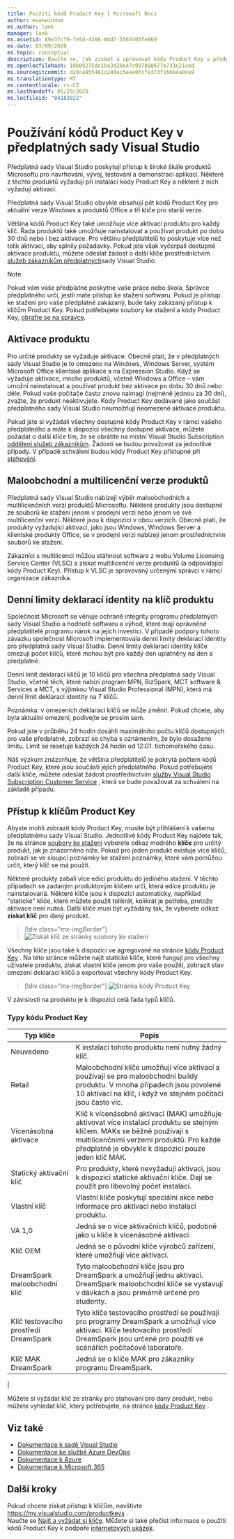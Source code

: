 ```yaml
---
title: Použití kódů Product Key | Microsoft Docs
author: evanwindom
ms.author: lank
manager: lank
ms.assetid: 89e3fcf9-fe5d-4266-8dd7-5567d05fe869
ms.date: 03/09/2020
ms.topic: conceptual
description: Naučte se, jak získat a spravovat kódy Product Key v předplatných sady Visual Studio.
ms.openlocfilehash: 10b09275dc1ba3d20e47c097888677e733e21ced
ms.sourcegitcommit: d20ce855461c240ac5eee0fcfe373f166b4a04a9
ms.translationtype: MT
ms.contentlocale: cs-CZ
ms.lasthandoff: 05/29/2020
ms.locfileid: "84183922"
---
```

# <a name="using-product-keys-in-visual-studio-subscriptions"></a>Používání kódů Product Key v předplatných sady Visual Studio

Předplatná sady Visual Studio poskytují přístup k široké škále produktů Microsoftu pro navrhování, vývoj, testování a demonstraci aplikací. Některé z těchto produktů vyžadují při instalaci kódy Product Key a některé z nich vyžadují aktivaci.

Předplatná sady Visual Studio obvykle obsahují pět kódů Product Key pro aktuální verze Windows a produktů Office a tři klíče pro starší verze.

Většina kódů Product Key také umožňuje více aktivací produktu pro každý klíč.  Řada produktů také umožňuje nainstalovat a používat produkt po dobu 30 dnů nebo i bez aktivace.  Pro většinu předplatitelů to poskytuje více než tolik aktivací, aby splnily požadavky.  Pokud jste však vyčerpali dostupné aktivace produktu, můžete odeslat žádost o další klíče prostřednictvím [služeb zákazníkům předplatných](https://visualstudio.microsoft.com/subscriptions/support/)sady Visual Studio.

> [!NOTE]
> Pokud vám vaše předplatné poskytne vaše práce nebo škola, Správce předplatného určí, jestli máte přístup ke stažení softwaru.  Pokud je přístup ke stažení pro vaše předplatné zakázaný, bude taky zakázaný přístup k klíčům Product Key.  Pokud potřebujete soubory ke stažení a kódy Product Key, [obraťte se na správce](contact-my-admin.md).

## <a name="activating-a-product"></a>Aktivace produktu
Pro určité produkty se vyžaduje aktivace.  Obecně platí, že v předplatných sady Visual Studio je to omezeno na Windows, Windows Server, systém Microsoft Office klientské aplikace a na Expression Studio. Když se vyžaduje aktivace, mnoho produktů, včetně Windows a Office – vám umožní nainstalovat a používat produkt bez aktivace po dobu 30 dnů nebo déle. Pokud vaše počítače často znovu naimagí (nejméně jednou za 30 dní), zvažte, že produkt neaktivujete. Kódy Product Key dodávané jako součást předplatného sady Visual Studio neumožňují neomezené aktivace produktu.

Pokud jste si vyžádali všechny dostupné kódy Product Key v rámci vašeho předplatného a máte k dispozici všechny dostupné aktivace, můžete požádat o další klíče tím, že se obrátíte na místní Visual Studio Subscription [oddělení služeb zákazníkům](https://visualstudio.microsoft.com/subscriptions/support/). Žádosti se budou považovat za jednotlivé případy. V případě schválení budou kódy Product Key přístupné při [stahování](https://my.visualstudio.com/downloads).

## <a name="retail-and-volume-licensing-versions-of-products"></a>Maloobchodní a multilicenční verze produktů
Předplatná sady Visual Studio nabízejí výběr maloobchodních a multilicenčních verzí produktů Microsoftu. Některé produkty jsou dostupné ze souborů ke stažení jenom v prodejní verzi nebo jenom ve své multilicenční verzi. Některé jsou k dispozici v obou verzích. Obecně platí, že produkty vyžadující aktivaci, jako jsou Windows, Windows Server a klientské produkty Office, se v prodejní verzi nabízejí jenom prostřednictvím souborů ke stažení.

Zákazníci s multilicencí můžou stáhnout software z webu Volume Licensing Service Center (VLSC) a získat multilicenční verze produktů (a odpovídající kódy Product Key).  Přístup k VLSC je spravovaný určenými správci v rámci organizace zákazníka.

## <a name="daily-product-key-claim-limits"></a>Denní limity deklarací identity na klíč produktu
Společnost Microsoft se věnuje ochraně integrity programu předplatných sady Visual Studio a hodnotě softwaru a výhod, které mají oprávněné předplatitelé programu nárok na jejich investici. V případě podpory tohoto závazku společnost Microsoft implementovala denní limity deklarací identity pro předplatná sady Visual Studio. Denní limity deklarací identity klíče omezují počet klíčů, které mohou být pro každý den uplatněny na den a předplatné.

Denní limit deklarací klíčů je 10 klíčů pro všechna předplatná sady Visual Studio, včetně těch, které nabízí program MPN, BizSpark, MCT software & Services a MCT, s výjimkou Visual Studio Professional (MPN), která má denní limit deklarací identity na 7 klíčů.

Poznámka: v omezeních deklarací klíčů se může změnit. Pokud chcete, aby byla aktuální omezení, podívejte se prosím sem.

Pokud jste v průběhu 24 hodin dosáhli maximálního počtu klíčů dostupných pro vaše předplatné, zobrazí se chyba s oznámením, že bylo dosaženo limitu. Limit se resetuje každých 24 hodin od 12:01. tichomořského času.

Náš výzkum znázorňuje, že většina předplatitelů je pokrytá počtem kódů Product Key, které jsou součástí jejich předplatného. Pokud potřebujete další klíče, můžete odeslat žádost prostřednictvím [služby Visual Studio Subscription Customer Service](https://visualstudio.microsoft.com/subscriptions/support/) , která se bude považovat za schválení na základě případu.

## <a name="accessing-product-keys"></a>Přístup k klíčům Product Key
Abyste mohli zobrazit kódy Product Key, musíte být přihlášení k vašemu předplatnému sady Visual Studio. Jednotlivé kódy Product Key najdete tak, že na stránce [soubory ke stažení](https://my.visualstudio.com/downloads) vyberete odkaz modrého **klíče** pro určitý produkt, jak je znázorněno níže.  Pokud pro jeden produkt existuje více klíčů, zobrazí se ve sloupci poznámky ke stažení poznámky, které vám pomůžou určit, který klíč se má použít.

Některé produkty zabalí více edicí produktu do jediného stažení. V těchto případech se zadaným produktovým klíčem určí, která edice produktu je nainstalovaná.
Některé klíče jsou k dispozici automaticky, například "statické" klíče, které můžete použít tolikrát, kolikrát je potřeba, protože aktivace není nutná. Další klíče musí být vyžádány tak, že vyberete odkaz **získat klíč** pro daný produkt.
> [!div class="mx-imgBorder"]
> ![Získat klíč ze stránky soubory ke stažení](_img/product-keys/download-get-key.png)

Všechny klíče jsou také k dispozici ve agregované na stránce [kódy Product Key](https://my.visualstudio.com/productkeys?wt.mc_id=o~msft~docs) . Na této stránce můžete najít statické klíče, které fungují pro všechny uživatele produktu, získat vlastní klíče jenom pro vaše použití, zobrazit stav omezení deklarací klíčů a exportovat všechny kódy Product Key. 

> [!div class="mx-imgBorder"]
> ![Stránka kódy Product Key](_img/product-keys/product-keys-page.png)

V závislosti na produktu je k dispozici celá řada typů klíčů.

### <a name="product-key-types"></a>Typy kódu Product Key

|    Typ klíče           |    Popis                                                                                                                                                                                                           |
|-------------------------------|------------------------------------------------------------------------------------------------------------------------------------------------------------------------------------------------------------------------------------------------------------|
|    Neuvedeno                    |    K instalaci tohoto produktu není nutný žádný klíč.                                                       |
|    Retail                     |    Maloobchodní klíče umožňují více aktivací a používají se pro maloobchodní buildy produktu. V mnoha případech jsou povolené 10 aktivací na klíč, i když ve stejném počítači jsou často víc.                                                       |
|    Vícenásobná aktivace        |    Klíč k vícenásobné aktivaci (MAK) umožňuje aktivovat více instalací produktu se stejným klíčem. MAKs se běžně používají s multilicenčními verzemi produktů. Pro každé předplatné je obvykle k dispozici pouze jeden klíč MAK.    |
|    Statický aktivační klíč    |    Pro produkty, které nevyžadují aktivaci, jsou k dispozici statické aktivační klíče. Dají se použít pro libovolný počet instalací.                                                                                                                  |
|    Vlastní klíč                 |    Vlastní klíče poskytují speciální akce nebo informace pro aktivaci nebo instalaci produktu.                                                                                                                                                                |
|    VA 1,0                     |    Jedná se o více aktivačních klíčů, podobně jako u klíče k vícenásobné aktivaci.                                                                                                                                                                                                 |
|    Klíč OEM                    |    Jedná se o původní klíče výrobců zařízení, které umožňují více aktivací.                                                                                                                                                                       |
|    DreamSpark maloobchodní klíč    |    Tyto maloobchodní klíče jsou pro DreamSpark a umožňují jednu aktivaci. DreamSpark maloobchodní klíče se vystavují v dávkách a jsou primárně určené pro studenty.                                                                                     |
|    Klíč testovacího prostředí DreamSpark         |    Tyto klíče testovacího prostředí se používají pro programy DreamSpark a umožňují více aktivací. Klíče testovacího prostředí DreamSpark jsou určené pro použití ve scénářích počítačové laboratoře.                                                                                       |
|    Klíč MAK DreamSpark         |    Jedná se o klíče MAK pro zákazníky programu DreamSpark.                                                                                                                                                                                                  |
|

Můžete si vyžádat klíč ze stránky pro stahování pro daný produkt, nebo můžete vyhledat klíč, který potřebujete, na stránce [kódy Product Key](https://my.visualstudio.com/productkeys) .

## <a name="see-also"></a>Viz také
- [Dokumentace k sadě Visual Studio](https://docs.microsoft.com/visualstudio/)
- [Dokumentace ke službě Azure DevOps](https://docs.microsoft.com/azure/devops/)
- [Dokumentace k Azure](https://docs.microsoft.com/azure/)
- [Dokumentace k Microsoft 365](https://docs.microsoft.com/microsoft-365/)

## <a name="next-steps"></a>Další kroky
Pokud chcete získat přístup k klíčům, navštivte https://my.visualstudio.com/productkeys .  
Naučte se [Najít a vyžádat si klíče](find-keys.md).
Můžete si také přečíst informace o použití kódů Product Key k podpoře [internetových ukázek](internet-demos.md).